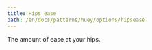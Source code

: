 ```yaml
---
title: Hips ease
path: /en/docs/patterns/huey/options/hipsease
---
```


The amount of ease at your hips.